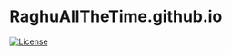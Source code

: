 # RaghuAllTheTime.github.io
[![License](http://img.shields.io/badge/License-MIT-blue.svg)](http://opensource.org/licenses/MIT)
